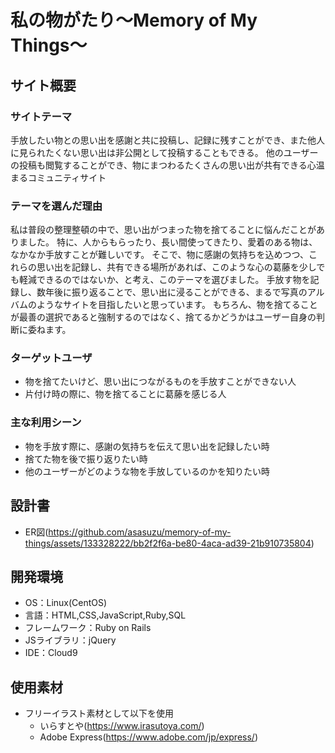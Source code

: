 # 私の物がたり〜Memory of My Things〜

## サイト概要
### サイトテーマ
手放したい物との思い出を感謝と共に投稿し、記録に残すことができ、また他人に見られたくない思い出は非公開として投稿することもできる。
他のユーザーの投稿も閲覧することができ、物にまつわるたくさんの思い出が共有できる心温まるコミュニティサイト

### テーマを選んだ理由
私は普段の整理整頓の中で、思い出がつまった物を捨てることに悩んだことがありました。
特に、人からもらったり、長い間使ってきたり、愛着のある物は、なかなか手放すことが難しいです。
そこで、物に感謝の気持ちを込めつつ、これらの思い出を記録し、共有できる場所があれば、このような心の葛藤を少しでも軽減できるのではないか、と考え、このテーマを選びました。
手放す物を記録し、数年後に振り返ることで、思い出に浸ることができる、まるで写真のアルバムのようなサイトを目指したいと思っています。
もちろん、物を捨てることが最善の選択であると強制するのではなく、捨てるかどうかはユーザー自身の判断に委ねます。

### ターゲットユーザ
- 物を捨てたいけど、思い出につながるものを手放すことができない人
- 片付け時の際に、物を捨てることに葛藤を感じる人

### 主な利用シーン
- 物を手放す際に、感謝の気持ちを伝えて思い出を記録したい時
- 捨てた物を後で振り返りたい時
- 他のユーザーがどのような物を手放しているのかを知りたい時

## 設計書
- ER図(https://github.com/asasuzu/memory-of-my-things/assets/133328222/bb2f2f6a-be80-4aca-ad39-21b910735804)


## 開発環境
- OS：Linux(CentOS)
- 言語：HTML,CSS,JavaScript,Ruby,SQL
- フレームワーク：Ruby on Rails
- JSライブラリ：jQuery
- IDE：Cloud9

## 使用素材
- フリーイラスト素材として以下を使用 
  - いらすとや(https://www.irasutoya.com/)
  - Adobe Express(https://www.adobe.com/jp/express/)
